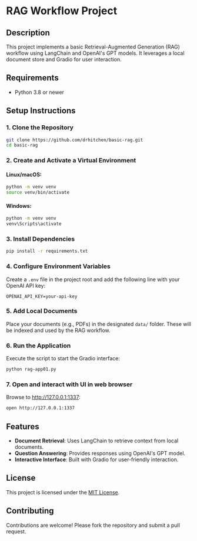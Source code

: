 
# RAG Workflow Project

## Description
This project implements a basic Retrieval-Augmented Generation (RAG) workflow using LangChain and OpenAI's GPT models. It leverages a local document store and Gradio for user interaction.

## Requirements
- Python 3.8 or newer

## Setup Instructions

### 1. Clone the Repository
```bash
git clone https://github.com/drhitchen/basic-rag.git
cd basic-rag
```

### 2. Create and Activate a Virtual Environment
#### Linux/macOS:
```bash
python -m venv venv
source venv/bin/activate
```
#### Windows:
```bash
python -m venv venv
venv\Scripts\activate
```

### 3. Install Dependencies
```bash
pip install -r requirements.txt
```

### 4. Configure Environment Variables
Create a `.env` file in the project root and add the following line with your OpenAI API key:
```
OPENAI_API_KEY=your-api-key
```

### 5. Add Local Documents
Place your documents (e.g., PDFs) in the designated `data/` folder. These will be indexed and used by the RAG workflow.

### 6. Run the Application
Execute the script to start the Gradio interface:
```bash
python rag-app01.py
```

### 7. Open and interact with UI in web browser
Browse to http://127.0.0.1:1337:
```bash
open http://127.0.0.1:1337
```

## Features
- **Document Retrieval**: Uses LangChain to retrieve context from local documents.
- **Question Answering**: Provides responses using OpenAI's GPT model.
- **Interactive Interface**: Built with Gradio for user-friendly interaction.

## **License**

This project is licensed under the [MIT License](LICENSE).

## **Contributing**

Contributions are welcome! Please fork the repository and submit a pull request.
